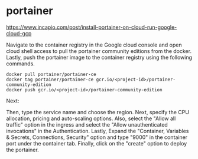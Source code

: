 # portainer
https://www.incapio.com/post/install-portainer-on-cloud-run-google-cloud-gcp

Navigate to the container registry in the Google cloud console and open cloud shell access to pull the portainer community editions from the docker. Lastly, push the portainer image to the container registry using the following commands.
```
docker pull portainer/portainer-ce
docker tag portainer/portainer-ce gcr.io/<project-id>/portainer-community-edition
docker push gcr.io/<project-id>/portainer-community-edition
```


Next:

Then, type the service name and choose the region.
Next, specify the CPU allocation, pricing and auto-scaling options. Also, select the "Allow all traffic" option in the ingress and select the "Allow unauthenticated invocations" in the Authentication. 
Lastly, Expand the "Container, Variables & Secrets, Connections, Security" option and type "9000" in the container port under the container tab. 
Finally, click on the "create" option to deploy the portainer. 
